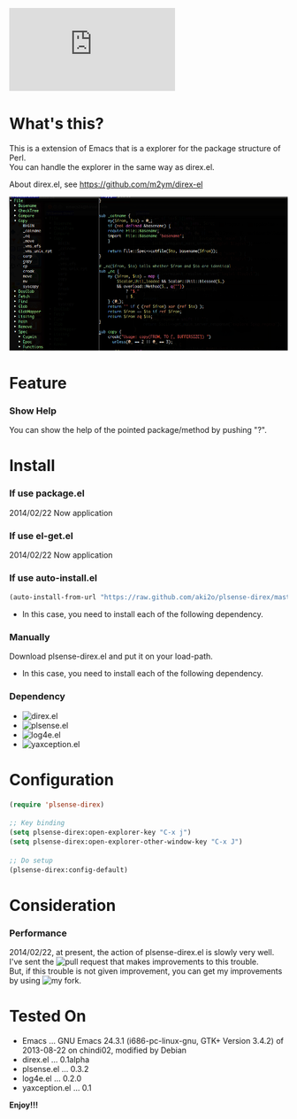 ![Japanese](https://github.com/aki2o/plsense-direx/blob/master/README-ja.md)

# What's this?

This is a extension of Emacs that is a explorer for the package structure of Perl.  
You can handle the explorer in the same way as direx.el.  

About direx.el, see <https://github.com/m2ym/direx-el>

![demo](image/demo.png)

# Feature

### Show Help

You can show the help of the pointed package/method by pushing "?".  

# Install

### If use package.el

2014/02/22 Now application

### If use el-get.el

2014/02/22 Now application

### If use auto-install.el

```lisp
(auto-install-from-url "https://raw.github.com/aki2o/plsense-direx/master/plsense-direx.el")
```
-   In this case, you need to install each of the following dependency.

### Manually

Download plsense-direx.el and put it on your load-path.  
-   In this case, you need to install each of the following dependency.

### Dependency

-   ![direx.el](https://github.com/m2ym/direx-el)
-   ![plsense.el](https://github.com/aki2o/emacs-plsense)
-   ![log4e.el](https://github.com/aki2o/log4e)
-   ![yaxception.el](https://github.com/aki2o/yaxception)

# Configuration

```lisp
(require 'plsense-direx)

;; Key binding
(setq plsense-direx:open-explorer-key "C-x j")
(setq plsense-direx:open-explorer-other-window-key "C-x J")

;; Do setup
(plsense-direx:config-default)
```

# Consideration

### Performance

2014/02/22, at present, the action of plsense-direx.el is slowly very well.  
I've sent the ![pull request](https://github.com/m2ym/direx-el/pull/37) that makes improvements to this trouble.  
But, if this trouble is not given improvement, you can get my improvements by using ![my fork](https://github.com/aki2o/direx-el/tree/tune-up-performance).

# Tested On

-   Emacs &#x2026; GNU Emacs 24.3.1 (i686-pc-linux-gnu, GTK+ Version 3.4.2) of 2013-08-22 on chindi02, modified by Debian
-   direx.el &#x2026; 0.1alpha
-   plsense.el &#x2026; 0.3.2
-   log4e.el &#x2026; 0.2.0
-   yaxception.el &#x2026; 0.1

**Enjoy!!!**
